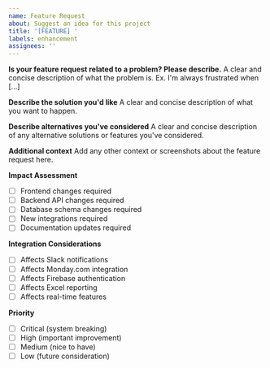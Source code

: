 ```yaml
---
name: Feature Request
about: Suggest an idea for this project
title: '[FEATURE] '
labels: enhancement
assignees: ''
---
```


**Is your feature request related to a problem? Please describe.**
A clear and concise description of what the problem is. Ex. I'm always frustrated when [...]

**Describe the solution you'd like**
A clear and concise description of what you want to happen.

**Describe alternatives you've considered**
A clear and concise description of any alternative solutions or features you've considered.

**Additional context**
Add any other context or screenshots about the feature request here.

**Impact Assessment**
- [ ] Frontend changes required
- [ ] Backend API changes required
- [ ] Database schema changes required
- [ ] New integrations required
- [ ] Documentation updates required

**Integration Considerations**
- [ ] Affects Slack notifications
- [ ] Affects Monday.com integration
- [ ] Affects Firebase authentication
- [ ] Affects Excel reporting
- [ ] Affects real-time features

**Priority**
- [ ] Critical (system breaking)
- [ ] High (important improvement)
- [ ] Medium (nice to have)
- [ ] Low (future consideration)
